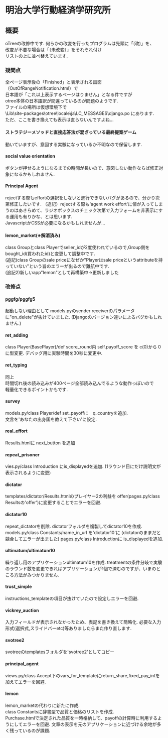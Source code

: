 # 明治大学行動経済学研究所
## 概要
oTreeの改修中です.
何らかの改変を行ったプログラムは先頭に「(改)」を、  
改変が不要な場合は「（未改変）」をそれぞれ付け  
リストの上に並べ替えています.

### 疑問点
全ページ表示後の「Finished」と表示される画面（OutOfRangeNotification.html）で  
日本語が「これ以上表示するページはりません」となる件ですが  
otree本体の日本語訳が間違っているのが問題のようです.  
ファイルの場所は仮想環境下で  
\Lib\site-packages\otree\locale\ja\LC_MESSAGES\django.po
にあります.  
ただ、ここを書き換えても表示は直らないんですよね...

#### ストラテジーメソッドと直接応答法が混ざっている最終提案ゲーム  
動いていますが、意図する実験になっているか不明なので保留します.

#### social value orientation  
ボタンが押せるようになるまでの時間が長いので、意図しない動作ならば修正対象になるかもしれません.

#### Principal Agent  
rejectする際もeffortの選択をしないと進行できないバグがあるので、分かり次第修正したいです.
（追記）rejectする際も'agent work effort'に値が入ってしまうのはあきらめて、ラジオボックスのチェック次第で入力フォームを非表示にする運用も有りかな、とは思います.  
JavascriptかCSSが必要になるかもしれませんが...

#### lemon_market(※解消済み)  
class Groupとclass Playerでseller_idが2度使われているので,Group側をbought_id(買われたid)と変更して調整中です.  
(追記)class Groupのsale priceになぜか"Playerはsale priceというattributeを持っていない"という旨のエラーが出るので難航中です.  
(追記2)新しいapp"lemon"として再構築中→更新しました

### 改修点
#### pggfg/pggfg5  
起動しない理由として
models.pyのsender receiverのパラメータに"on_delete"が抜けていました.
(Djangoのバージョン違いによるバグかもしれません.)

#### ret_adding  
class Player(BasePlayer)/def score_round内
self.payoff_score を c(0)から 0に型変更.
デバッグ用に実験時間を30秒に変更中.

#### ret_typing  
同上  
時間切れ後の読み込みが400ページ全部読み込んでるような動作っぽいので  
軽量化できるポイントかもです.  

#### survey  
models.py/class Player/def set_payoffに　q_countryを追加.  
文言を'あなたの出身国を教えて下さい'に設定.

#### real_effort
Results.htmlに next_button を追加

#### repeat_prisoner
vies.py/class Introduction にis_displayedを追加.
(1ラウンド目にだけ説明文が表示されるように変更)

#### dictator
templates/dictator/Results.htmlのプレイヤー2の利益を
offer(pages.py/class Resultsの'offer')に変更することでエラーを回避.

#### dictator10
repeat_dictatorを削除.
dictatorフォルダを複製してdictator10を作成.
models.py/class Constants/name_in_url を'dictator10'に
(dictatorのままだと競合してエラーが出ました)
pages.py/class Introductionに is_displayedを追加.

#### ultimatum/ultimatum10
繰り返し用のアプリケーションultimatum10を作成.
treatmentの条件分岐で実験のラウンド数を変更できればアプリケーションが1個で済むのですが、いまのところ方法がみつかりません.

#### trust_simple
instructions_templateの項目が抜けていたので設定しエラーを回避.

#### vickrey_auction
入力フィールドが表示されなかったため、表記を書き換えて簡略化.
必要な入力形式(選択式,スライドバーetc)等ありましたらまた作り直します.

#### svotree2
svotreeのtemplatesフォルダを'svotree2'としてコピー

#### principal_agent
views.py/class Accept下のvars_for_templateにreturn_share,fixed_pay_intを加えてエラーを回避.

#### lemon
lemon_marketの代わりに新たに作成.  
class Constantsに辞書型で品質と価格のリストを作成.  
Purchase.htmlで決定された品質を一時格納して、payoffの計算時に利用するようにしてエラーを回避.
文章の表示を元のアプリケーションに近づける余地が多く残っているのが課題.
